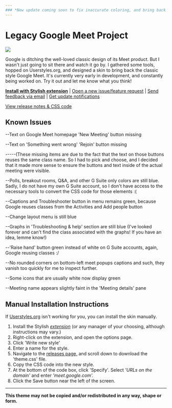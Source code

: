 ```yaml
---
### *New update coming soon to fix inaccurate coloring, and bring back the old chat/people/background/activities menus without rounded corners! Stay tuned!*
---
```

# Legacy Google Meet Project

<img src="https://i.ibb.co/qMRNy8g/old-google-meet-colors.png"/>

Google is ditching the well-loved classic design of its Meet product. But I wasn't just going to sit there and watch it go by. I gathered some tools, hopped on Userstyles.org, and designed a skin to bring back the classic style Google Meet. It's currently very early in development, and constantly being worked on. Try it out and let me know what you think!

**[Install with Stylish extension](https://userstyles.org/styles/205419)** | [Open a new issue/feature request](https://github.com/Tech-How/Legacy-Google-Meet/issues/new/choose) | [Send feedback via email](mailto:tech_how_youtuber_55@yahoo.com?subject=Old%20Google%20Meet%20Feedback) | [Get update notifications](https://forms.gle/xRP86G4FBPVX3quq5)

[View release notes & CSS code](https://github.com/Tech-How/Legacy-Google-Meet/releases)

## Known Issues
--Text on Google Meet homepage 'New Meeting' button missing

--Text on 'Something went wrong' 'Rejoin' button missing

-----(These missing items are due to the fact that the text on those buttons reuses the same class name. So I had to pick and choose, and I decided that it made more sense to ensure the buttons and text inside of the actual meeting were visible.

--Polls, breakout rooms, Q&A, and other G Suite only colors are still blue. Sadly, I do not have my own G Suite account, so I don't have access to the necessary tools to convert the CSS code for those elements :(

--Captions and Troubleshooter button in menu remains green, because Google reuses classes from the Activities and Add people button

--Change layout menu is still blue

--Graphs in 'Troubleshooting & help' section are still blue (I've looked forever and can't find the class associated with the graphs! If you have an idea, lemme know!)

--'Raise hand' button green instead of white on G Suite accounts, again, Google reusing classes :/

--No rounded corners on bottom-left meet popups captions and such, they vanish too quickly for me to inspect further.

--Some icons that are usually white now display green

--Meeting name appears slightly faint in the 'Meeting details' pane

## Manual Installation Instructions
If [Userstyles.org](https://userstyles.org) isn't working for you, you can install the skin manually.

1. Install the Stylish *[extension](https://chrome.google.com/webstore/detail/stylish-custom-themes-for/fjnbnpbmkenffdnngjfgmeleoegfcffe)* (or any manager of your choosing, although instructions may vary.)
2. Right-click on the extension, and open the options page.
3. Click 'Write new style'
4. Enter a name for the style.
5. Navigate to the [releases page,](https://github.com/Tech-How/Legacy-Google-Meet/releases) and scroll down to download the 'theme.css' file.
6. Copy the CSS code into the new style.
7. At the bottom of the code box, click 'Specify'. Select *'URLs on the domain'* and enter *'meet.google.com'.*
8. Click the Save button near the left of the screen.

---
**This theme may not be copied and/or redistributed in any way, shape or form.**
